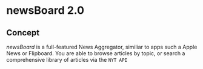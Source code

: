 # newsBoard 2.0

## Concept

*newsBoard* is a full-featured News Aggregator, similiar to apps such a Apple News or Flipboard.  You are able to browse articles by topic, or search a comprehensive library of articles via the `NYT API`

